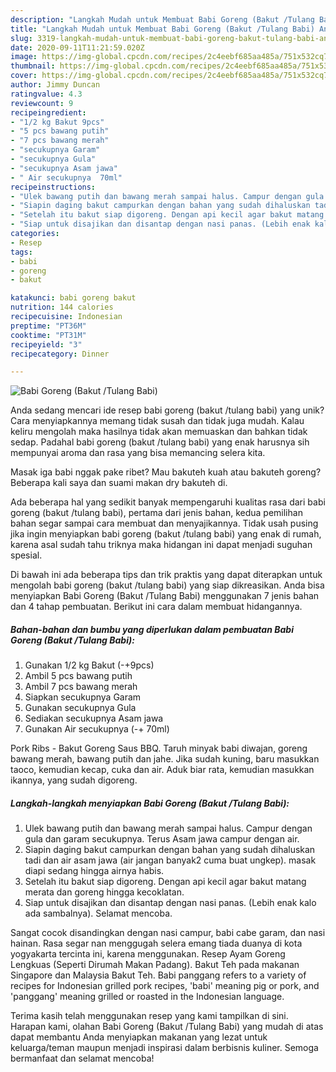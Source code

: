 ```yaml
---
description: "Langkah Mudah untuk Membuat Babi Goreng (Bakut /Tulang Babi) Anti Gagal"
title: "Langkah Mudah untuk Membuat Babi Goreng (Bakut /Tulang Babi) Anti Gagal"
slug: 3319-langkah-mudah-untuk-membuat-babi-goreng-bakut-tulang-babi-anti-gagal
date: 2020-09-11T11:21:59.020Z
image: https://img-global.cpcdn.com/recipes/2c4eebf685aa485a/751x532cq70/babi-goreng-bakut-tulang-babi-foto-resep-utama.jpg
thumbnail: https://img-global.cpcdn.com/recipes/2c4eebf685aa485a/751x532cq70/babi-goreng-bakut-tulang-babi-foto-resep-utama.jpg
cover: https://img-global.cpcdn.com/recipes/2c4eebf685aa485a/751x532cq70/babi-goreng-bakut-tulang-babi-foto-resep-utama.jpg
author: Jimmy Duncan
ratingvalue: 4.3
reviewcount: 9
recipeingredient:
- "1/2 kg Bakut 9pcs"
- "5 pcs bawang putih"
- "7 pcs bawang merah"
- "secukupnya Garam"
- "secukupnya Gula"
- "secukupnya Asam jawa"
- " Air secukupnya  70ml"
recipeinstructions:
- "Ulek bawang putih dan bawang merah sampai halus. Campur dengan gula dan garam secukupnya. Terus Asam jawa campur dengan air."
- "Siapin daging bakut campurkan dengan bahan yang sudah dihaluskan tadi dan air asam jawa (air jangan banyak2 cuma buat ungkep). masak diapi sedang hingga airnya habis."
- "Setelah itu bakut siap digoreng. Dengan api kecil agar bakut matang merata dan goreng hingga kecoklatan."
- "Siap untuk disajikan dan disantap dengan nasi panas. (Lebih enak kalo ada sambalnya). Selamat mencoba."
categories:
- Resep
tags:
- babi
- goreng
- bakut

katakunci: babi goreng bakut 
nutrition: 144 calories
recipecuisine: Indonesian
preptime: "PT36M"
cooktime: "PT31M"
recipeyield: "3"
recipecategory: Dinner

---
```



![Babi Goreng (Bakut /Tulang Babi)](https://img-global.cpcdn.com/recipes/2c4eebf685aa485a/751x532cq70/babi-goreng-bakut-tulang-babi-foto-resep-utama.jpg)

Anda sedang mencari ide resep babi goreng (bakut /tulang babi) yang unik? Cara menyiapkannya memang tidak susah dan tidak juga mudah. Kalau keliru mengolah maka hasilnya tidak akan memuaskan dan bahkan tidak sedap. Padahal babi goreng (bakut /tulang babi) yang enak harusnya sih mempunyai aroma dan rasa yang bisa memancing selera kita.

Masak iga babi nggak pake ribet? Mau bakuteh kuah atau bakuteh goreng? Beberapa kali saya dan suami makan dry bakuteh di.

Ada beberapa hal yang sedikit banyak mempengaruhi kualitas rasa dari babi goreng (bakut /tulang babi), pertama dari jenis bahan, kedua pemilihan bahan segar sampai cara membuat dan menyajikannya. Tidak usah pusing jika ingin menyiapkan babi goreng (bakut /tulang babi) yang enak di rumah, karena asal sudah tahu triknya maka hidangan ini dapat menjadi suguhan spesial.


Di bawah ini ada beberapa tips dan trik praktis yang dapat diterapkan untuk mengolah babi goreng (bakut /tulang babi) yang siap dikreasikan. Anda bisa menyiapkan Babi Goreng (Bakut /Tulang Babi) menggunakan 7 jenis bahan dan 4 tahap pembuatan. Berikut ini cara dalam membuat hidangannya.

<!--inarticleads1-->

##### Bahan-bahan dan bumbu yang diperlukan dalam pembuatan Babi Goreng (Bakut /Tulang Babi):

1. Gunakan 1/2 kg Bakut (-+9pcs)
1. Ambil 5 pcs bawang putih
1. Ambil 7 pcs bawang merah
1. Siapkan secukupnya Garam
1. Gunakan secukupnya Gula
1. Sediakan secukupnya Asam jawa
1. Gunakan  Air secukupnya (-+ 70ml)


Pork Ribs - Bakut Goreng Saus BBQ. Taruh minyak babi diwajan, goreng bawang merah, bawang putih dan jahe. Jika sudah kuning, baru masukkan taoco, kemudian kecap, cuka dan air. Aduk biar rata, kemudian masukkan ikannya, yang sudah digoreng. 

<!--inarticleads2-->

##### Langkah-langkah menyiapkan Babi Goreng (Bakut /Tulang Babi):

1. Ulek bawang putih dan bawang merah sampai halus. Campur dengan gula dan garam secukupnya. Terus Asam jawa campur dengan air.
1. Siapin daging bakut campurkan dengan bahan yang sudah dihaluskan tadi dan air asam jawa (air jangan banyak2 cuma buat ungkep). masak diapi sedang hingga airnya habis.
1. Setelah itu bakut siap digoreng. Dengan api kecil agar bakut matang merata dan goreng hingga kecoklatan.
1. Siap untuk disajikan dan disantap dengan nasi panas. (Lebih enak kalo ada sambalnya). Selamat mencoba.


Sangat cocok disandingkan dengan nasi campur, babi cabe garam, dan nasi hainan. Rasa segar nan menggugah selera emang tiada duanya di kota yogyakarta tercinta ini, karena menggunakan. Resep Ayam Goreng Lengkuas (Seperti Dirumah Makan Padang). Bakut Teh pada makanan Singapore dan Malaysia Bakut Teh. Babi panggang refers to a variety of recipes for Indonesian grilled pork recipes, &#39;babi&#39; meaning pig or pork, and &#39;panggang&#39; meaning grilled or roasted in the Indonesian language. 

Terima kasih telah menggunakan resep yang kami tampilkan di sini. Harapan kami, olahan Babi Goreng (Bakut /Tulang Babi) yang mudah di atas dapat membantu Anda menyiapkan makanan yang lezat untuk keluarga/teman maupun menjadi inspirasi dalam berbisnis kuliner. Semoga bermanfaat dan selamat mencoba!
